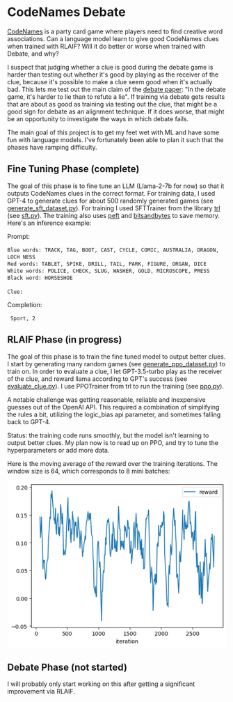 # CodeNames Debate

[CodeNames](<https://en.wikipedia.org/wiki/Codenames_(board_game)>) is a party card game where players need to find creative word associations. Can a language model learn to give good CodeNames clues when trained with RLAIF? Will it do better or worse when trained with Debate, and why?

I suspect that judging whether a clue is good during the debate game is harder than testing out whether it's good by playing as the receiver of the clue, because it's possible to make a clue seem good when it's actually bad. This lets me test out the main claim of the [debate paper](https://arxiv.org/abs/1805.00899): "In the debate game, it's harder to lie than to refute a lie". If training via debate gets results that are about as good as training via testing out the clue, that might be a good sign for debate as an alignment technique. If it does worse, that might be an opportunity to investigate the ways in which debate fails.

The main goal of this project is to get my feet wet with ML and have some fun with language models. I've fortunately been able to plan it such that the phases have ramping difficulty.

## Fine Tuning Phase (complete)

The goal of this phase is to fine tune an LLM (Llama-2-7b for now) so that it outputs CodeNames clues in the correct format. For training data, I used GPT-4 to generate clues for about 500 randomly generated games (see [generate_sft_dataset.py](codenames_debate/generate_sft_dataset.py)). For training I used SFTTrainer from the library [trl](https://github.com/huggingface/trl) (see [sft.py](codenames_debate/sft.py)). The training also uses [peft](https://github.com/huggingface/peft) and [bitsandbytes](https://github.com/TimDettmers/bitsandbytes) to save memory. Here's an inference example:

Prompt:

```
Blue words: TRACK, TAG, BOOT, CAST, CYCLE, COMIC, AUSTRALIA, DRAGON, LOCH NESS
Red words: TABLET, SPIKE, DRILL, TAIL, PARK, FIGURE, ORGAN, DICE
White words: POLICE, CHECK, SLUG, WASHER, GOLD, MICROSCOPE, PRESS
Black word: HORSESHOE

Clue:
```

Completion:

```
 Sport, 2
```

## RLAIF Phase (in progress)

The goal of this phase is to train the fine tuned model to output better clues. I start by generating many random games (see [generate_ppo_dataset.py](codenames_debate/generate_ppo_dataset.py)) to train on. In order to evaluate a clue, I let GPT-3.5-turbo play as the receiver of the clue, and reward llama according to GPT's success (see [evaluate_clue.py](codenames_debate/evaluate_clue.py)). I use PPOTrainer from trl to run the training (see [ppo.py](codenames_debate/ppo.py)).

A notable challenge was getting reasonable, reliable and inexpensive guesses out of the OpenAI API. This required a combination of simplifying the rules a bit, utilizing the logic_bias api parameter, and sometimes falling back to GPT-4.

Status: the training code runs smoothly, but the model isn't learning to output better clues. My plan now is to read up on PPO, and try to tune the hyperparameters or add more data.

Here is the moving average of the reward over the training iterations. The window size is 64, which corresponds to 8 mini batches:

![PPO training reward moving average. Not very impressive](ppo_rolling_average_reward.png)

## Debate Phase (not started)

I will probably only start working on this after getting a significant improvement via RLAIF.

